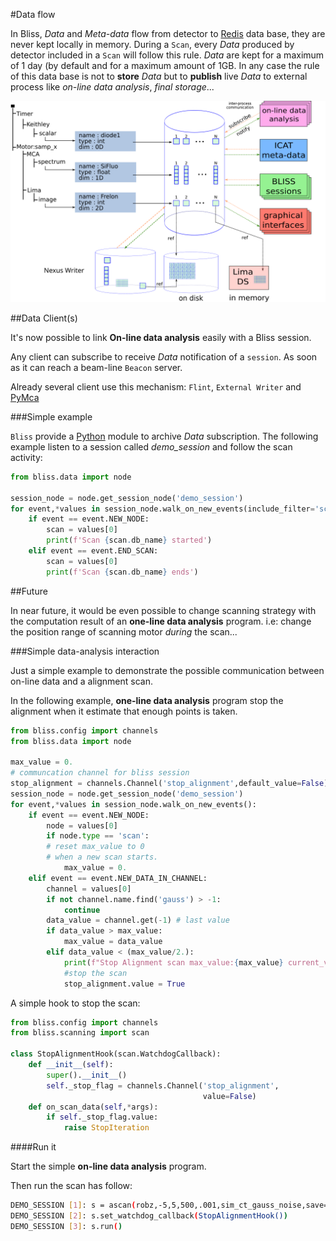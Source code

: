 #Data flow

In Bliss, *Data* and *Meta-data* flow from detector to
[Redis](https://redis.io) data base, they are never kept locally in
memory.  During a `Scan`, every *Data* produced by detector included
in a `Scan` will follow this rule.  *Data* are kept for a maximum of 1
day (by default and for a maximum amount of 1GB.  In any case the rule
of this data base is not to **store** *Data* but to **publish** live
*Data* to external process like *on-line data analysis*, *final
storage*...



![image](img/scan_data_flow_path.svg)

##Data Client(s)

It's now possible to link **On-line data analysis** easily with
a Bliss session.

Any client can subscribe to receive *Data* notification of a
`session`.  As soon as it can reach a beam-line `Beacon` server.

Already several client use this mechanism: `Flint`, `External Writer`
and [PyMca](http://pymca.sourceforge.net/)

###Simple example

`Bliss` provide a [Python](https://www.python.org) module to archive
*Data* subscription.  The following example listen to a session called
*demo_session* and follow the scan activity:

```python
from bliss.data import node

session_node = node.get_session_node('demo_session')
for event,*values in session_node.walk_on_new_events(include_filter='scan'):
    if event == event.NEW_NODE:
        scan = values[0]
        print(f'Scan {scan.db_name} started')
    elif event == event.END_SCAN:
        scan = values[0]
        print(f'Scan {scan.db_name} ends')
```

##Future

In near future, it would be even possible to change scanning strategy
with the computation result of an **one-line data analysis** program.
i.e: change the position range of scanning motor *during* the scan...

###Simple data-analysis interaction

Just a simple example to demonstrate the possible communication
between on-line data and a alignment scan.

In the following example, **one-line data analysis** program stop
the alignment when it estimate that enough points is taken.

```python
from bliss.config import channels
from bliss.data import node

max_value = 0.
# communcation channel for bliss session
stop_alignment = channels.Channel('stop_alignment',default_value=False)
session_node = node.get_session_node('demo_session')
for event,*values in session_node.walk_on_new_events():
    if event == event.NEW_NODE:
        node = values[0]
        if node.type == 'scan':
	    # reset max_value to 0
	    # when a new scan starts.
            max_value = 0.
    elif event == event.NEW_DATA_IN_CHANNEL:
        channel = values[0]
        if not channel.name.find('gauss') > -1:
            continue
        data_value = channel.get(-1) # last value
        if data_value > max_value:
            max_value = data_value
        elif data_value < (max_value/2.):
            print(f"Stop Alignment scan max_value:{max_value} current_value:{data_value}")
            #stop the scan
            stop_alignment.value = True
```

A simple hook to stop the scan:

```python
from bliss.config import channels
from bliss.scanning import scan

class StopAlignmentHook(scan.WatchdogCallback):
    def __init__(self):
        super().__init__()
        self._stop_flag = channels.Channel('stop_alignment',
                                           value=False)
    def on_scan_data(self,*args):
        if self._stop_flag.value:
            raise StopIteration
```

####Run it

Start the simple **on-line data analysis** program.

Then run the scan has follow:

```bash
DEMO_SESSION [1]: s = ascan(robz,-5,5,500,.001,sim_ct_gauss_noise,save=False,run=False)
DEMO_SESSION [2]: s.set_watchdog_callback(StopAlignmentHook())
DEMO_SESSION [3]: s.run()
```
